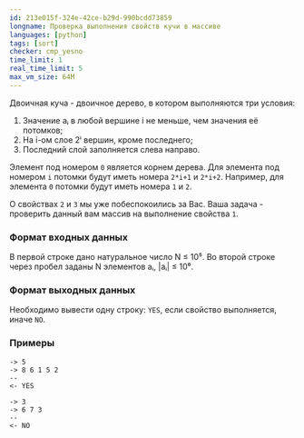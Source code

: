 ```yaml
---
id: 213e015f-324e-42ce-b29d-990bcdd73859
longname: Проверка выполнения свойств кучи в массиве
languages: [python]
tags: [sort]
checker: cmp_yesno
time_limit: 1
real_time_limit: 5
max_vm_size: 64M
---
```



Двоичная куча - двоичное дерево, в котором выполняются три условия:

1. Значение aᵢ в любой вершине i не меньше, чем значения её потомков;
2. На i-ом слое 2ⁱ вершин, кроме последнего;
3. Последний слой заполняется слева направо.

Элемент под номером `0` является корнем дерева. Для элемента под номером `i` потомки будут иметь номера `2*i+1` и `2*i+2`. Например, для элемента `0` потомки будут иметь номера `1` и `2`.

О свойствах `2` и `3` мы уже побеспокоились за Вас. Ваша задача - проверить данный вам массив на выполнение свойства `1`.

### Формат входных данных

В первой строке дано натуральное число N ≤ 10⁵. Во второй строке через пробел заданы N элементов aᵢ, |aᵢ| ≤ 10⁶.

### Формат выходных данных

Необходимо вывести одну строку: `YES`, если свойство выполняется, иначе `NO`.

### Примеры

```
-> 5
-> 8 6 1 5 2
--
<- YES
```

```
-> 3
-> 6 7 3
--
<- NO
```
